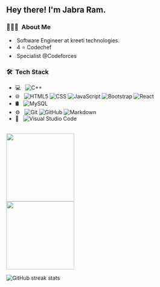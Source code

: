 <h2> Hey there! I'm Jabra Ram.</h2>

<h3> 👨🏻‍💻 &nbsp;About Me </h3>

- &nbsp;Software Engineer at kreeti technologies.
- &nbsp;4 ⭐ Codechef
- &nbsp;Specialist @Codeforces
  
<h3> 🛠 &nbsp;Tech Stack</h3>

- 💻 &nbsp;
  ![C++](https://img.shields.io/badge/-C++-333333?style=flat&logo=C%2B%2B&logoColor=00599C)
- 🌐 &nbsp;
  ![HTML5](https://img.shields.io/badge/-HTML5-333333?style=flat&logo=HTML5)
  ![CSS](https://img.shields.io/badge/-CSS-333333?style=flat&logo=CSS3&logoColor=1572B6)
  ![JavaScript](https://img.shields.io/badge/-JavaScript-333333?style=flat&logo=javascript)
  ![Bootstrap](https://img.shields.io/badge/-Bootstrap-333333?style=flat&logo=bootstrap&logoColor=563D7C)
  ![React](https://img.shields.io/badge/-React-333333?style=flat&logo=react)
- 🛢 &nbsp;
  ![MySQL](https://img.shields.io/badge/-MySQL-333333?style=flat&logo=mysql)
- ⚙️ &nbsp;
  ![Git](https://img.shields.io/badge/-Git-333333?style=flat&logo=git)
  ![GitHub](https://img.shields.io/badge/-GitHub-333333?style=flat&logo=github)
  ![Markdown](https://img.shields.io/badge/-Markdown-333333?style=flat&logo=markdown)
- 🔧 &nbsp;
  ![Visual Studio Code](https://img.shields.io/badge/-Visual%20Studio%20Code-333333?style=flat&logo=visual-studio-code&logoColor=007ACC)

<br/>

<a href="https://github.com/Mr-ram99">
  <img height="180em" src="https://github-readme-stats.vercel.app/api?username=Mr-ram99&theme=buefy&show_icons=true" />
  <br/>
  <img height="180em" src="https://github-readme-stats.vercel.app/api/top-langs/?username=Mr-ram99&theme=buefy&layout=compact" />
</a>

![GitHub streak stats](https://github-readme-streak-stats.herokuapp.com/?user=Mr-ram99)


